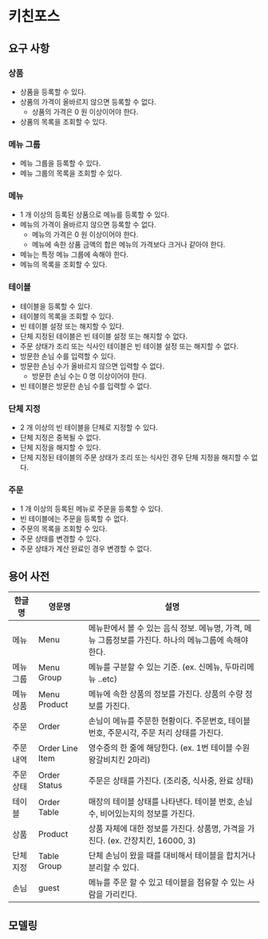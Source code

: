# 키친포스

## 요구 사항

### 상품

* 상품을 등록할 수 있다.
* 상품의 가격이 올바르지 않으면 등록할 수 없다.
    * 상품의 가격은 0 원 이상이어야 한다.
* 상품의 목록을 조회할 수 있다.

### 메뉴 그룹

* 메뉴 그룹을 등록할 수 있다.
* 메뉴 그룹의 목록을 조회할 수 있다.

### 메뉴

* 1 개 이상의 등록된 상품으로 메뉴를 등록할 수 있다.
* 메뉴의 가격이 올바르지 않으면 등록할 수 없다.
    * 메뉴의 가격은 0 원 이상이어야 한다.
    * 메뉴에 속한 상품 금액의 합은 메뉴의 가격보다 크거나 같아야 한다.
* 메뉴는 특정 메뉴 그룹에 속해야 한다.
* 메뉴의 목록을 조회할 수 있다.

### 테이블

* 테이블을 등록할 수 있다.
* 테이블의 목록을 조회할 수 있다.
* 빈 테이블 설정 또는 해지할 수 있다.
* 단체 지정된 테이블은 빈 테이블 설정 또는 해지할 수 없다.
* 주문 상태가 조리 또는 식사인 테이블은 빈 테이블 설정 또는 해지할 수 없다.
* 방문한 손님 수를 입력할 수 있다.
* 방문한 손님 수가 올바르지 않으면 입력할 수 없다.
    * 방문한 손님 수는 0 명 이상이어야 한다.
* 빈 테이블은 방문한 손님 수를 입력할 수 없다.

### 단체 지정

* 2 개 이상의 빈 테이블을 단체로 지정할 수 있다.
* 단체 지정은 중복될 수 없다.
* 단체 지정을 해지할 수 있다.
* 단체 지정된 테이블의 주문 상태가 조리 또는 식사인 경우 단체 지정을 해지할 수 없다.

### 주문

* 1 개 이상의 등록된 메뉴로 주문을 등록할 수 있다.
* 빈 테이블에는 주문을 등록할 수 없다.
* 주문의 목록을 조회할 수 있다.
* 주문 상태를 변경할 수 있다.
* 주문 상태가 계산 완료인 경우 변경할 수 없다.

## 용어 사전

| 한글명 | 영문명 | 설명 |
| --- | --- | --- |
| 메뉴 | Menu | 메뉴판에서 볼 수 있는 음식 정보. 메뉴명, 가격, 메뉴 그룹정보를 가진다. 하나의 메뉴그룹에 속해야 한다. |
| 메뉴 그룹 | Menu Group | 메뉴를 구분할 수 있는 기준. (ex. 신메뉴, 두마리메뉴 ..etc) |
| 메뉴 상품 | Menu Product | 메뉴에 속한 상품의 정보를 가진다. 상품의 수량 정보를 가진다. |
| 주문 | Order | 손님이 메뉴를 주문한 현황이다. 주문번호, 테이블번호, 주문시각, 주문 처리 상태를 가진다. |
| 주문 내역 | Order Line Item | 영수증의 한 줄에 해당한다. (ex. 1번 테이블 수원왕갈비치킨 2마리) |
| 주문 상태 | Order Status | 주문은 상태를 가진다. (조리중, 식사중, 완료 상태) |
| 테이블 | Order Table | 매장의 테이블 상태를 나타낸다. 테이블 번호, 손님 수, 비어있는지의 정보를 가진다. |
| 상품 | Product | 상품 자체에 대한 정보를 가진다. 상품명, 가격을 가진다. (ex. 간장치킨, 16000, 3) |
| 단체 지정 | Table Group | 단체 손님이 왔을 때를 대비해서 테이블을 합치거나 분리할 수 있다. |
| 손님 | guest | 메뉴를 주문 할 수 있고 테이블을 점유할 수 있는 사람을 가리킨다. |

## 모델링
